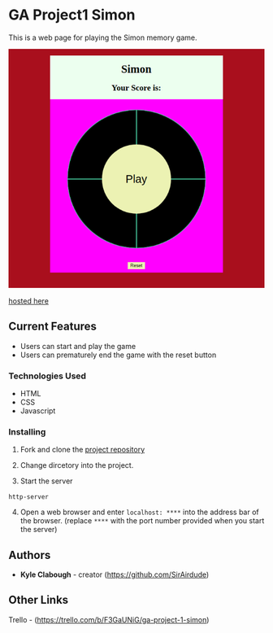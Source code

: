 # GA Project1 Simon
This is a web page for playing the Simon memory game.

![preview](./img/simon-main.png)

[hosted here](https://sirairdude.github.io/ga-project1-simon/)

## Current Features

- Users can start and play the game
- Users can prematurely end the game with the reset button

### Technologies Used

- HTML
- CSS
- Javascript

### Installing

1. Fork and clone the [project repository](https://github.com/SirAirdude/ga-project1-simon)

2. Change dircetory into the project.

3. Start the server
```
http-server
```

4. Open a web browser and enter `localhost: ****` into the address bar of the browser. (replace `****` with the port number provided when you start the server)

## Authors

* **Kyle Clabough** - creator (https://github.com/SirAirdude)

## Other Links 

Trello - (https://trello.com/b/F3GaUNiG/ga-project-1-simon)